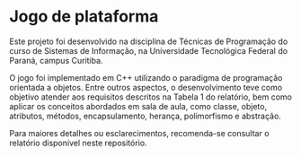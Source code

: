 # Jogo de plataforma
 
Este projeto foi desenvolvido na disciplina de Técnicas de Programação do curso de Sistemas de Informação, na Universidade Tecnológica Federal do Paraná, campus Curitiba.

O jogo foi implementado em C++ utilizando o paradigma de programação orientada a objetos. Entre outros aspectos, o desenvolvimento teve como objetivo atender aos requisitos descritos na Tabela 1 do relatório, bem como aplicar os conceitos abordados em sala de aula, como classe, objeto, atributos, métodos, encapsulamento, herança, polimorfismo e abstração.

Para maiores detalhes ou esclarecimentos, recomenda-se consultar o relatório disponível neste repositório.